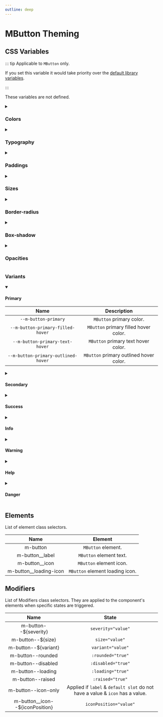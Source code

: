 ```yaml
---
outline: deep
---
```


# MButton Theming

## CSS Variables

::: tip Applicable to `MButton` only.

If you set this variable it would take priority over the [default library variables](../../theming).

:::

These variables are not defined.

<details class="custom-block collapse details">
<summary class="collapsible-header">

### Colors

</summary>
<div class="full-width d-table">

|           Name            |         Description          |
| :-----------------------: | :--------------------------: |
| `--m-button-text-primary` | `MButton` text & icon color. |

</div>
</details>

<details class="custom-block collapse details">
<summary class="collapsible-header">

### Typography

</summary>
<div class="full-width d-table">

|         Name         |               Description               |
| :------------------: | :-------------------------------------: |
| `--m-button-sm-font` | Small `MButton` text & icon font size.  |
| `--m-button-sm-font` | Normal `MButton` text & icon font size. |
| `--m-button-lg-font` | Large `MButton` text & icon font size.  |

</div>
</details>

<details class="custom-block collapse details">
<summary class="collapsible-header">

### Paddings

</summary>
<div class="full-width d-table">

|          Name           |        Description        |
| :---------------------: | :-----------------------: |
| `--m-button-sm-padding` | Small `MButton` padding.  |
| `--m-button-sm-padding` | Normal `MButton` padding. |
| `--m-button-lg-padding` | Large `MButton` padding.  |

</div>
</details>

<details class="custom-block collapse details">
<summary class="collapsible-header">

### Sizes

</summary>
<div class="full-width d-table">

|         Name         |                                      Description                                      |
| :------------------: | :-----------------------------------------------------------------------------------: |
| `--m-button-sm-size` | Small `MButton` minimum size <span class="VPBadge tip">min-height & min-width</span>  |
| `--m-button-sm-size` | Normal `MButton` minimum size <span class="VPBadge tip">min-height & min-width</span> |
| `--m-button-lg-size` | Large `MButton` minimum size <span class="VPBadge tip">min-height & min-width</span>  |

</div>
</details>

<details class="custom-block collapse details">
<summary class="collapsible-header">

### Border-radius

</summary>
<div class="full-width d-table">

|            Name             |           Description            |
| :-------------------------: | :------------------------------: |
| `--m-button-border-radius`  | `MButton` default border-radius. |
| `--m-button-rounded-radius` | `MButton` rounded border-radius. |

</div>
</details>

<details class="custom-block collapse details">
<summary class="collapsible-header">

### Box-shadow

</summary>
<div class="full-width d-table">

|            Name            |         Description          |
| :------------------------: | :--------------------------: |
| `--m-button-raised-shadow` | Raised `MButton` box-shadow. |

</div>
</details>

<details class="custom-block collapse details">
<summary class="collapsible-header">

### Opacities

</summary>
<div class="full-width d-table">

|             Name              |         Description         |
| :---------------------------: | :-------------------------: |
| `--m-button-disabled-opacity` | `MButton` disabled opacity. |
| `--m-button-loading-opacity`  | `MButton` loading opacity.  |

</div>
</details>

### Variants

<details class="custom-block collapse details" open>
<summary class="collapsible-header">

#### Primary

</summary>
<div class="full-width d-table">

|                Name                 |               Description               |
| :---------------------------------: | :-------------------------------------: |
|        `--m-button-primary`         |        `MButton` primary color.         |
|  `--m-button-primary-filled-hover`  |  `MButton` primary filled hover color.  |
|   `--m-button-primary-text-hover`   |   `MButton` primary text hover color.   |
| `--m-button-primary-outlined-hover` | `MButton` primary outlined hover color. |

</div>
</details>

<details class="custom-block collapse details">
<summary class="collapsible-header">

#### Secondary

</summary>
<div class="full-width d-table">

|                 Name                  |                Description                |
| :-----------------------------------: | :---------------------------------------: |
|        `--m-button-secondary`         |        `MButton` secondary color.         |
|  `--m-button-secondary-filled-hover`  |  `MButton` secondary filled hover color.  |
|   `--m-button-secondary-text-hover`   |   `MButton` secondary text hover color.   |
| `--m-button-secondary-outlined-hover` | `MButton` secondary outlined hover color. |

</div>
</details>

<details class="custom-block collapse details">
<summary class="collapsible-header">

#### Success

</summary>
<div class="full-width d-table">

|                Name                 |               Description               |
| :---------------------------------: | :-------------------------------------: |
|        `--m-button-success`         |        `MButton` success color.         |
|  `--m-button-success-filled-hover`  |  `MButton` success filled hover color.  |
|   `--m-button-success-text-hover`   |   `MButton` success text hover color.   |
| `--m-button-success-outlined-hover` | `MButton` success outlined hover color. |

</div>
</details>

<details class="custom-block collapse details">
<summary class="collapsible-header">

#### Info

</summary>
<div class="full-width d-table">

|               Name               |             Description              |
| :------------------------------: | :----------------------------------: |
|        `--m-button-info`         |        `MButton` info color.         |
|  `--m-button-info-filled-hover`  |  `MButton` info filled hover color.  |
|   `--m-button-info-text-hover`   |   `MButton` info text hover color.   |
| `--m-button-info-outlined-hover` | `MButton` info outlined hover color. |

</div>
</details>

<details class="custom-block collapse details">
<summary class="collapsible-header">

#### Warning

</summary>
<div class="full-width d-table">

|                Name                 |               Description               |
| :---------------------------------: | :-------------------------------------: |
|        `--m-button-warning`         |        `MButton` warning color.         |
|  `--m-button-warning-filled-hover`  |  `MButton` warning filled hover color.  |
|   `--m-button-warning-text-hover`   |   `MButton` warning text hover color.   |
| `--m-button-warning-outlined-hover` | `MButton` warning outlined hover color. |

</div>
</details>

<details class="custom-block collapse details">
<summary class="collapsible-header">

#### Help

</summary>
<div class="full-width d-table">

|               Name               |             Description              |
| :------------------------------: | :----------------------------------: |
|        `--m-button-help`         |        `MButton` help color.         |
|  `--m-button-help-filled-hover`  |  `MButton` help filled hover color.  |
|   `--m-button-help-text-hover`   |   `MButton` help text hover color.   |
| `--m-button-help-outlined-hover` | `MButton` help outlined hover color. |

</div>
</details>

<details class="custom-block collapse details">
<summary class="collapsible-header">

#### Danger

</summary>
<div class="full-width d-table">

|                Name                |              Description               |
| :--------------------------------: | :------------------------------------: |
|        `--m-button-danger`         |        `MButton` danger color.         |
|  `--m-button-danger-filled-hover`  |  `MButton` danger filled hover color.  |
|   `--m-button-danger-text-hover`   |   `MButton` danger text hover color.   |
| `--m-button-danger-outlined-hover` | `MButton` danger outlined hover color. |

</div>
</details>

## Elements

List of element class selectors.

<div class="full-width d-table">

|                           Name                            |             Element             |
| :-------------------------------------------------------: | :-----------------------------: |
|         <span class="text--green">m-button</span>         |       `MButton` element.        |
|    <span class="text--green">m-button\_\_label</span>     |     `MButton` element text.     |
|     <span class="text--green">m-button\_\_icon</span>     |     `MButton` element icon.     |
| <span class="text--green">m-button\_\_loading-icon</span> | `MButton` element loading icon. |

</div>

## Modifiers

List of Modifiers class selectors. They are applied to the component's elements when specific states are triggered.

<div class="full-width d-table">

|                                Name                                |                                     State                                     |
| :----------------------------------------------------------------: | :---------------------------------------------------------------------------: |
|       <span class="text--green">m-button--${severity}</span>       |                              `severity="value"`                               |
|         <span class="text--green">m-button--${size}</span>         |                                `size="value"`                                 |
|       <span class="text--green">m-button--${variant}</span>        |                               `variant="value"`                               |
|         <span class="text--green">m-button--rounded</span>         |                               `:rounded="true"`                               |
|        <span class="text--green">m-button--disabled</span>         |                              `:disabled="true"`                               |
|         <span class="text--green">m-button--loading</span>         |                               `:loading="true"`                               |
|         <span class="text--green">m-button--raised</span>          |                               `:raised="true"`                                |
|        <span class="text--green">m-button--icon-only</span>        | Applied if `label` & `default slot` do not have a value & `icon` has a value. |
| <span class="text--green">m-button\_\_icon--${iconPosition}</span> |                            `iconPosition="value"`                             |

</div>
